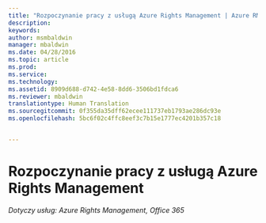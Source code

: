 ```yaml
---
title: "Rozpoczynanie pracy z usługą Azure Rights Management | Azure RMS"
description: 
keywords: 
author: msmbaldwin
manager: mbaldwin
ms.date: 04/28/2016
ms.topic: article
ms.prod: 
ms.service: 
ms.technology: 
ms.assetid: 8909d688-d742-4e58-8dd6-3506bd1fdca6
ms.reviewer: mbaldwin
translationtype: Human Translation
ms.sourcegitcommit: 0f355da35dff62ecee111737eb1793ae286dc93e
ms.openlocfilehash: 5bc6f02c4ffc8eef3c7b15e1777ec4201b357c18


---
```


# Rozpoczynanie pracy z usługą Azure Rights Management

*Dotyczy usług: Azure Rights Management, Office 365*




<!--HONumber=Jun16_HO4-->


